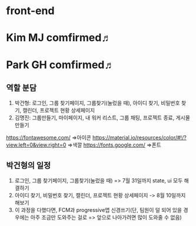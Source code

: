 # front-end

# Kim MJ comfirmed♬
# Park GH comfirmed♬

## 역할 분담
1. 박건형: 로그인, 그룹 찾기페이지, 그룹찾기(눌렀을 때), 아이디 찾기, 비밀번호 찾기, 캘린더, 프로젝트 현황 상세페이지
2. 김명진: 그룹만들기, 마이페이지, 내 워커 리스트, 그룹 채팅, 프로젝트 종료, 게시물 만들기

https://fontawesome.com/
=>아이콘
https://material.io/resources/color/#!/?view.left=0&view.right=0
=>색깔
https://fonts.google.com/
=>폰트

## 박건형의 일정
1. 로그인, 그룹 찾기페이지, 그룹찾기(눌렀을 때) => 7월 31일까지 state, ui 모두 해결하기
2. 아이디 찾기, 비밀번호 찾기, 캘린더, 프로젝트 현황 상세페이지 -> 8월 10일까지 해보기
3. 이 과정을 다했다면, FCM과 progressive앱 신경쓰기(단, 팀원이 덜 되어 있을 경우에는 아주 조금만 도와주는 걸로 => 앞으로 나아가려면 많이 도와줄 수 없음)